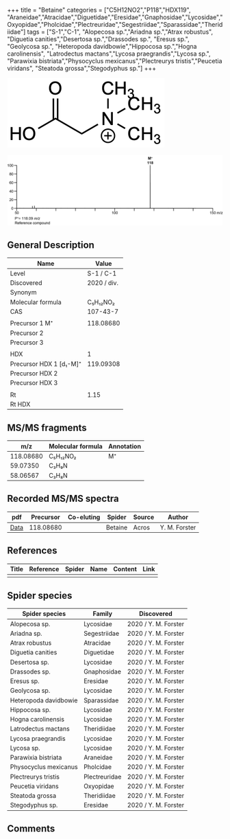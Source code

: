 +++
title = "Betaine"
categories = ["C5H12NO2","P118","HDX119",
"Araneidae","Atracidae","Diguetidae","Eresidae","Gnaphosidae","Lycosidae","Oxyopidae","Pholcidae","Plectreuridae","Segestriidae","Sparassidae","Theridiidae"]
tags = ["S-1","C-1",
"Alopecosa sp.","Ariadna sp.","Atrax robustus",
"Diguetia canities","Desertosa sp.","Drassodes sp.",
"Eresus sp.",
"Geolycosa sp.",
"Heteropoda davidbowie","Hippocosa sp.","Hogna carolinensis",
"Latrodectus mactans","Lycosa praegrandis","Lycosa sp.",
"Parawixia bistriata","Physocyclus mexicanus","Plectreurys tristis","Peucetia viridans",
"Steatoda grossa","Stegodyphus sp."]
+++

![](/img/Betaine.png)

![](/img_MSMS/118_Betaine.png)

## General Description

| Name                    | Value       |
|-------------------------|-------------|
| Level                   | S-1 / C-1           |
| Discovered              | 2020 / div. |
| Synonym                 |             |
| Molecular formula       | C₅H₁₂NO₂    |
| CAS                     | 107-43-7    |
|                         |             |
| Precursor 1  M⁺         | 118.08680   |
| Precursor 2             |             |
| Precursor 3             |             |
|                         |             |
| HDX                     | 1           |
| Precursor HDX 1 [d₁-M]⁺ | 119.09308   |
| Precursor HDX 2         |             |
| Precursor HDX 3         |             |
|                         |             |
| Rt                      | 1.15        |
| Rt HDX                  |             |

## MS/MS fragments

| m/z       | Molecular formula | Annotation |
|-----------|-------------------|------------|
| 118.08680 | C₅H₁₂NO₂          | M⁺         |
| 59.07350  | C₃H₉N             |            |
| 58.06567  | C₃H₈N             |            |

## Recorded MS/MS spectra

| pdf                               | Precursor | Co-eluting | Spider  | Source | Author        |
|-----------------------------------|-----------|------------|---------|--------|---------------|
| [Data](/pdf/118_Betaine_1-15.pdf) | 118.08680 |            | Betaine | Acros  | Y. M. Forster |

## References

| Title | Reference | Spider | Name | Content | Link |
|-------|-----------|--------|------|---------|------|
|       |           |        |      |         |      |

## Spider species

| Spider species        | Family        | Discovered           |
|-----------------------|---------------|----------------------|
| Alopecosa sp.         | Lycosidae     | 2020 / Y. M. Forster |
| Ariadna sp.           | Segestriidae  | 2020 / Y. M. Forster |
| Atrax robustus        | Atracidae     | 2020 / Y. M. Forster |
| Diguetia canities     | Diguetidae    | 2020 / Y. M. Forster |
| Desertosa sp.         | Lycosidae     | 2020 / Y. M. Forster |
| Drassodes sp.         | Gnaphosidae   | 2020 / Y. M. Forster |
| Eresus sp.            | Eresidae      | 2020 / Y. M. Forster |
| Geolycosa sp.         | Lycosidae     | 2020 / Y. M. Forster |
| Heteropoda davidbowie | Sparassidae   | 2020 / Y. M. Forster |
| Hippocosa sp.         | Lycosidae     | 2020 / Y. M. Forster |
| Hogna carolinensis    | Lycosidae     | 2020 / Y. M. Forster |
| Latrodectus mactans   | Theridiidae   | 2020 / Y. M. Forster |
| Lycosa praegrandis    | Lycosidae     | 2020 / Y. M. Forster |
| Lycosa sp.            | Lycosidae     | 2020 / Y. M. Forster |
| Parawixia bistriata   | Araneidae     | 2020 / Y. M. Forster |
| Physocyclus mexicanus | Pholcidae     | 2020 / Y. M. Forster |
| Plectreurys tristis   | Plectreuridae | 2020 / Y. M. Forster |
| Peucetia viridans     | Oxyopidae     | 2020 / Y. M. Forster |
| Steatoda grossa       | Theridiidae   | 2020 / Y. M. Forster |
| Stegodyphus sp.       | Eresidae      | 2020 / Y. M. Forster |

## Comments